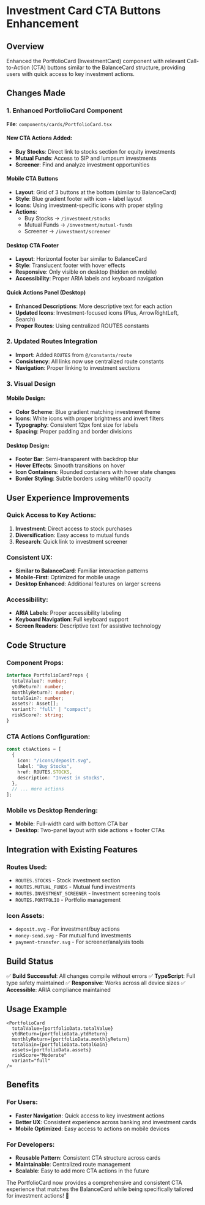 # Investment Card CTA Buttons Enhancement

## Overview

Enhanced the PortfolioCard (InvestmentCard) component with relevant Call-to-Action (CTA) buttons similar to the BalanceCard structure, providing users with quick access to key investment actions.

## Changes Made

### 1. Enhanced PortfolioCard Component

**File**: `components/cards/PortfolioCard.tsx`

#### New CTA Actions Added:

- **Buy Stocks**: Direct link to stocks section for equity investments
- **Mutual Funds**: Access to SIP and lumpsum investments
- **Screener**: Find and analyze investment opportunities

#### Mobile CTA Buttons

- **Layout**: Grid of 3 buttons at the bottom (similar to BalanceCard)
- **Style**: Blue gradient footer with icon + label layout
- **Icons**: Using investment-specific icons with proper styling
- **Actions**:
  - Buy Stocks → `/investment/stocks`
  - Mutual Funds → `/investment/mutual-funds`
  - Screener → `/investment/screener`

#### Desktop CTA Footer

- **Layout**: Horizontal footer bar similar to BalanceCard
- **Style**: Translucent footer with hover effects
- **Responsive**: Only visible on desktop (hidden on mobile)
- **Accessibility**: Proper ARIA labels and keyboard navigation

#### Quick Actions Panel (Desktop)

- **Enhanced Descriptions**: More descriptive text for each action
- **Updated Icons**: Investment-focused icons (Plus, ArrowRightLeft, Search)
- **Proper Routes**: Using centralized ROUTES constants

### 2. Updated Routes Integration

- **Import**: Added `ROUTES` from `@/constants/route`
- **Consistency**: All links now use centralized route constants
- **Navigation**: Proper linking to investment sections

### 3. Visual Design

#### Mobile Design:

- **Color Scheme**: Blue gradient matching investment theme
- **Icons**: White icons with proper brightness and invert filters
- **Typography**: Consistent 12px font size for labels
- **Spacing**: Proper padding and border divisions

#### Desktop Design:

- **Footer Bar**: Semi-transparent with backdrop blur
- **Hover Effects**: Smooth transitions on hover
- **Icon Containers**: Rounded containers with hover state changes
- **Border Styling**: Subtle borders using white/10 opacity

## User Experience Improvements

### Quick Access to Key Actions:

1. **Investment**: Direct access to stock purchases
2. **Diversification**: Easy access to mutual funds
3. **Research**: Quick link to investment screener

### Consistent UX:

- **Similar to BalanceCard**: Familiar interaction patterns
- **Mobile-First**: Optimized for mobile usage
- **Desktop Enhanced**: Additional features on larger screens

### Accessibility:

- **ARIA Labels**: Proper accessibility labeling
- **Keyboard Navigation**: Full keyboard support
- **Screen Readers**: Descriptive text for assistive technology

## Code Structure

### Component Props:

```typescript
interface PortfolioCardProps {
  totalValue?: number;
  ytdReturn?: number;
  monthlyReturn?: number;
  totalGain?: number;
  assets?: Asset[];
  variant?: "full" | "compact";
  riskScore?: string;
}
```

### CTA Actions Configuration:

```typescript
const ctaActions = [
  {
    icon: "/icons/deposit.svg",
    label: "Buy Stocks",
    href: ROUTES.STOCKS,
    description: "Invest in stocks",
  },
  // ... more actions
];
```

### Mobile vs Desktop Rendering:

- **Mobile**: Full-width card with bottom CTA bar
- **Desktop**: Two-panel layout with side actions + footer CTAs

## Integration with Existing Features

### Routes Used:

- `ROUTES.STOCKS` - Stock investment section
- `ROUTES.MUTUAL_FUNDS` - Mutual fund investments
- `ROUTES.INVESTMENT_SCREENER` - Investment screening tools
- `ROUTES.PORTFOLIO` - Portfolio management

### Icon Assets:

- `deposit.svg` - For investment/buy actions
- `money-send.svg` - For mutual fund investments
- `payment-transfer.svg` - For screener/analysis tools

## Build Status

✅ **Build Successful**: All changes compile without errors
✅ **TypeScript**: Full type safety maintained
✅ **Responsive**: Works across all device sizes
✅ **Accessible**: ARIA compliance maintained

## Usage Example

```tsx
<PortfolioCard
  totalValue={portfolioData.totalValue}
  ytdReturn={portfolioData.ytdReturn}
  monthlyReturn={portfolioData.monthlyReturn}
  totalGain={portfolioData.totalGain}
  assets={portfolioData.assets}
  riskScore="Moderate"
  variant="full"
/>
```

## Benefits

### For Users:

- **Faster Navigation**: Quick access to key investment actions
- **Better UX**: Consistent experience across banking and investment cards
- **Mobile Optimized**: Easy access to actions on mobile devices

### For Developers:

- **Reusable Pattern**: Consistent CTA structure across cards
- **Maintainable**: Centralized route management
- **Scalable**: Easy to add more CTA actions in the future

The PortfolioCard now provides a comprehensive and consistent CTA experience that matches the BalanceCard while being specifically tailored for investment actions! 🚀
